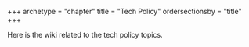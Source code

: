 +++
archetype = "chapter"
title = "Tech Policy"
ordersectionsby = "title"
+++

Here is the wiki related to the tech policy topics.